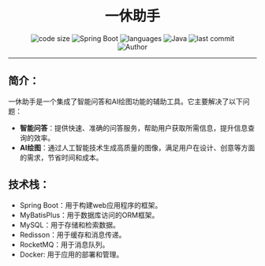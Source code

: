 <h1 align="center">一休助手</h1>
<p align="center">
  <img src="https://img.shields.io/github/languages/code-size/fzhizhuang/yixiu-assist" alt="code size"/>
  <img src="https://img.shields.io/badge/Spring%20Boot-3.4.0-brightgreen" alt="Spring Boot"/>
  <img src="https://img.shields.io/github/languages/count/fzhizhuang/yixiu-assist" alt="languages"/>
  <img src="https://img.shields.io/badge/Java-17-blue" alt="Java"/>
  <img src="https://img.shields.io/github/last-commit/fzhizhuang/yixiu-assist" alt="last commit"/><br>
  <img src="https://img.shields.io/badge/Author-Fu.zhizhuang-orange" alt="Author" />
</p>
<hr>

## 简介：

一休助手是一个集成了智能问答和AI绘图功能的辅助工具。它主要解决了以下问题：

- **智能问答**：提供快速、准确的问答服务，帮助用户获取所需信息，提升信息查询的效率。
- **AI绘图**：通过人工智能技术生成高质量的图像，满足用户在设计、创意等方面的需求，节省时间和成本。

## 技术栈：

- Spring Boot：用于构建web应用程序的框架。
- MyBatisPlus：用于数据库访问的ORM框架。
- MySQL：用于存储和检索数据。
- Redisson：用于缓存和消息传递。
- RocketMQ：用于消息队列。
- Docker: 用于应用的部署和管理。